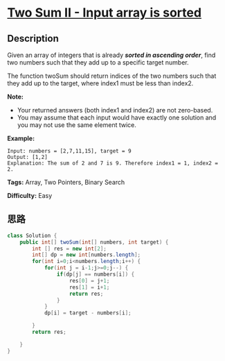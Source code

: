 # [Two Sum II - Input array is sorted][title]

## Description

Given an array of integers that is already ***sorted in ascending order***, find two numbers such that they add up to a specific target number.

The function twoSum should return indices of the two numbers such that they add up to the target, where index1 must be less than index2.

**Note:**

* Your returned answers (both index1 and index2) are not zero-based.
* You may assume that each input would have exactly one solution and you may not use the same element twice.

**Example:**

```
Input: numbers = [2,7,11,15], target = 9
Output: [1,2]
Explanation: The sum of 2 and 7 is 9. Therefore index1 = 1, index2 = 2.
```

**Tags:** Array, Two Pointers, Binary Search

**Difficulty:** Easy

## 思路

``` java
class Solution {
    public int[] twoSum(int[] numbers, int target) {
        int [] res = new int[2];
        int[] dp = new int[numbers.length];
        for(int i=0;i<numbers.length;i++) {
            for(int j = i-1;j>=0;j--) {
                if(dp[j] == numbers[i]) {
                    res[0] = j+1;
                    res[1] = i+1;
                    return res;
                }
            }
            dp[i] = target - numbers[i];

        }
        return res;

    }
}
```


[title]: https://leetcode.com/problems/two-sum-ii-input-array-is-sorted

